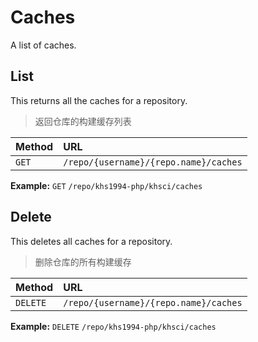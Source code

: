 # Caches

A list of caches.

## List

This returns all the caches for a repository.

> 返回仓库的构建缓存列表

| Method | URL                                              |
| :----- | :----------------------------------------------- |
| `GET`  | `/repo/{username}/{repo.name}/caches` |

**Example:** `GET` `/repo/khs1994-php/khsci/caches`

## Delete

This deletes all caches for a repository.

> 删除仓库的所有构建缓存

| Method    | URL                                              |
| :-----    | :----------------------------------------------- |
| `DELETE`  | `/repo/{username}/{repo.name}/caches` |

**Example:** `DELETE` `/repo/khs1994-php/khsci/caches`

